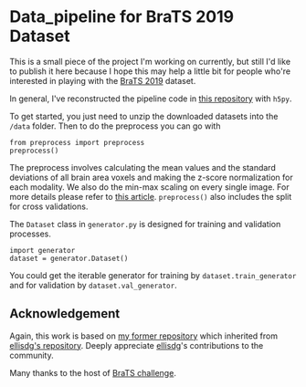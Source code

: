 # Data_pipeline for BraTS 2019 Dataset
This is a small piece of the project I'm working on currently, but still I'd like to publish it here because I hope this may help a little bit for people who're interested in playing with the [BraTS 2019](https://www.med.upenn.edu/cbica/brats2019.html) dataset.

In general, I've reconstructed the pipeline code in [this repository](https://github.com/woodywff/brats_2019]) with `h5py`.

To get started, you just need to unzip the downloaded datasets into the `/data` folder. Then to do the preprocess you can go with 
```
from preprocess import preprocess
preprocess()
```
The preprocess involves calculating the mean values and the standard deviations of all brain area voxels and making the z-score normalization for each modality. We also do the min-max scaling on every single image. For more details please refer to [this article](https://arxiv.org/abs/1909.12901). `preprocess()` also includes the split for cross validations.


The `Dataset` class in `generator.py` is designed for training and validation processes. 
```
import generator
dataset = generator.Dataset()
```
You could get the iterable generator for training by `dataset.train_generator` and for validation by `dataset.val_generator`.

## Acknowledgement
Again, this work is based on [my former repository](https://github.com/woodywff/brats_2019]) which inherited from [ellisdg's repository](https://github.com/ellisdg/3DUnetCNN.git). Deeply appreciate [ellisdg](https://github.com/ellisdg)'s contributions to the community.

Many thanks to the host of [BraTS challenge](https://www.med.upenn.edu/cbica/brats2019.html).
